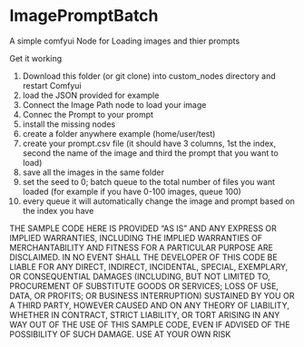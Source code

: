 # ImagePromptBatch
A simple comfyui Node for Loading images and thier prompts

Get it working
1. Download this folder (or git clone) into custom_nodes directory and restart Comfyui
2. load the JSON provided for example
3. Connect the Image Path node to load your image
4. Connec the Prompt to your prompt
5. install the missing nodes
6. create a folder anywhere example (home/user/test)
7. create your prompt.csv file (it should have 3 columns, 1st the index, second the name of the image and third the prompt that you want to load)
8. save all the images in the same folder
9. set the seed to 0; batch queue to the total number of files you want loaded (for example if you have 0-100 images, queue 100)
10.  every queue it will automatically change the image and prompt based on the index you have


THE SAMPLE CODE HERE IS PROVIDED “AS IS” AND ANY EXPRESS OR IMPLIED WARRANTIES, INCLUDING THE IMPLIED WARRANTIES OF MERCHANTABILITY AND FITNESS FOR A PARTICULAR PURPOSE ARE DISCLAIMED. IN NO EVENT SHALL THE DEVELOPER OF THIS CODE BE LIABLE FOR ANY DIRECT, INDIRECT, INCIDENTAL, SPECIAL, EXEMPLARY, OR CONSEQUENTIAL DAMAGES (INCLUDING, BUT NOT LIMITED TO, PROCUREMENT OF SUBSTITUTE GOODS OR SERVICES; LOSS OF USE, DATA, OR PROFITS; OR BUSINESS INTERRUPTION) SUSTAINED BY YOU OR A THIRD PARTY, HOWEVER CAUSED AND ON ANY THEORY OF LIABILITY, WHETHER IN CONTRACT, STRICT LIABILITY, OR TORT ARISING IN ANY WAY OUT OF THE USE OF THIS SAMPLE CODE, EVEN IF ADVISED OF THE POSSIBILITY OF SUCH DAMAGE.
USE AT YOUR OWN RISK
